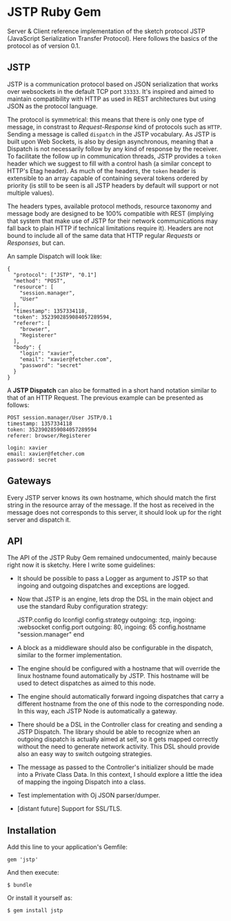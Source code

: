 # JSTP Ruby Gem

Server & Client reference implementation of the sketch protocol JSTP (JavaScript Serialization Transfer Protocol). Here follows the basics of the protocol as of version 0.1.

JSTP
----

JSTP is a communication protocol based on JSON serialization that works over websockets in the default TCP port `33333`. It's inspired and aimed to maintain compatibility with HTTP as used in REST architectures but using JSON as the protocol language.

The protocol is symmetrical: this means that there is only one type of message, in constrast to _Request-Response_ kind of protocols such as `HTTP`. Sending a message is called `dispatch` in the JSTP vocabulary. As JSTP is built upon Web Sockets, is also by design asynchronous, meaning that a Dispatch is not necessarily follow by any kind of response by the receiver. To facilitate the follow up in communication threads, JSTP provides a `token` header which we suggest to fill with a control hash (a similar concept to HTTP's Etag header). As much of the headers, the `token` header is extensible to an array capable of containing several tokens ordered by priority (is still to be seen is all JSTP headers by default will support or not multiple values).

The headers types, available protocol methods, resource taxonomy and message body are designed to be 100% compatible with REST (implying that system that make use of JSTP for their network communications may fall back to plain HTTP if technical limitations require it). Headers are not bound to include all of the same data that HTTP regular _Requests_ or _Responses_, but can.

An sample Dispatch will look like:

    {
      "protocol": ["JSTP", "0.1"]
      "method": "POST", 
      "resource": [
        "session.manager",
        "User"
      ],
      "timestamp": 1357334118,
      "token": 3523902859084057289594,
      "referer": [
        "browser",
        "Registerer"
      ],
      "body": {
        "login": "xavier",
        "email": "xavier@fetcher.com",
        "password": "secret"
      }
    }

A **JSTP Dispatch** can also be formatted in a short hand notation similar to that of an HTTP Request. The previous example can be presented as follows:

    POST session.manager/User JSTP/0.1
    timestamp: 1357334118
    token: 3523902859084057289594
    referer: browser/Registerer
    
    login: xavier
    email: xavier@fetcher.com
    password: secret

Gateways
--------

Every JSTP server knows its own hostname, which should match the first string in the resource array of the message. If the host as received in the message does not corresponds to this server, it should look up for the right server and dispatch it.

API
---

The API of the JSTP Ruby Gem remained undocumented, mainly because right now it is sketchy. Here I write some guidelines:

- It should be possible to pass a Logger as argument to JSTP so that ingoing and outgoing dispatches and exceptions are logged.
- Now that JSTP is an engine, lets drop the DSL in the main object and use the standard Ruby configuration strategy:

    JSTP.config do lconfigl
      config.strategy outgoing: :tcp, ingoing: :websocket
      config.port outgoing: 80, ingoing: 65
      config.hostname "session.manager"
    end 

- A block as a middleware should also be configurable in the dispatch, similar to the former implementation.
- The engine should be configured with a hostname that will override the linux hostname found automatically by JSTP. This hostname will be used to detect dispatches as aimed to this node.
- The engine should automatically forward ingoing dispatches that carry a different hostname from the one of this node to the corresponding node. In this way, each JSTP Node is automatically a gateway.
- There should be a DSL in the Controller class for creating and sending a JSTP Dispatch. The library should be able to recognize when an outgoing dispatch is actually aimed at self, so it gets mapped correctly without the need to generate network activity. This DSL should provide also an easy way to switch outgoing strategies.
- The message as passed to the Controller's initializer should be made into a Private Class Data. In this context, I should explore a little the idea of mapping the ingoing Dispatch into a class.
- Test implementation with Oj JSON parser/dumper.
- [distant future] Support for SSL/TLS.

## Installation
Add this line to your application's Gemfile: 

    gem 'jstp'

And then execute:

    $ bundle

Or install it yourself as:

    $ gem install jstp
